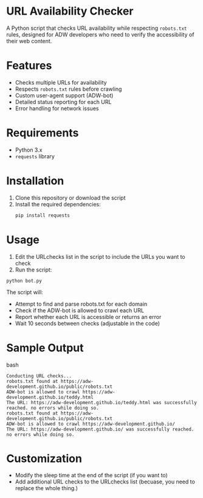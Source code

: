 # URL Availability Checker

A Python script that checks URL availability while respecting `robots.txt` rules, designed for ADW developers who need to verify the accessibility of their web content.

# Features

- Checks multiple URLs for availability
- Respects `robots.txt` rules before crawling
- Custom user-agent support (ADW-bot)
- Detailed status reporting for each URL
- Error handling for network issues

# Requirements

- Python 3.x
- `requests` library

# Installation

1. Clone this repository or download the script
2. Install the required dependencies:
   ```bash
   pip install requests

# Usage
1. Edit the URLchecks list in the script to include the URLs you want to check
2. Run the script:

```
python bot.py
```

The script will:
+ Attempt to find and parse robots.txt for each domain
+ Check if the ADW-bot is allowed to crawl each URL
+ Report whether each URL is accessible or returns an error
+ Wait 10 seconds between checks (adjustable in the code)

# Sample Output

bash
```
Conducting URL checks...
robots.txt found at https://adw-development.github.io/public/robots.txt
ADW-bot is allowed to crawl https://adw-development.github.io/teddy.html
The URL: https://adw-development.github.io/teddy.html was successfully reached. no errors while doing so.
robots.txt found at https://adw-development.github.io/public/robots.txt
ADW-bot is allowed to crawl https://adw-development.github.io/
The URL: https://adw-development.github.io/ was successfully reached. no errors while doing so.
```

# Customization
+ Modify the sleep time at the end of the script (if you want to)
+ Add additional URL checks to the URLchecks list (becuase, you need to replace the whole thing.)
